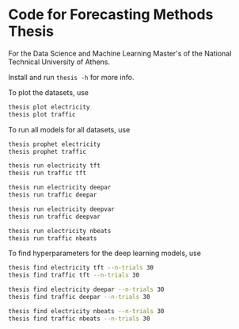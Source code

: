 # Code for Forecasting Methods Thesis

For the Data Science and Machine Learning Master's of the National Technical University of Athens.

Install and run `thesis -h` for more info.

To plot the datasets, use

```bash
thesis plot electricity
thesis plot traffic
```

To run all models for all datasets, use

```bash
thesis prophet electricity
thesis prophet traffic

thesis run electricity tft
thesis run traffic tft

thesis run electricity deepar
thesis run traffic deepar

thesis run electricity deepvar
thesis run traffic deepvar

thesis run electricity nbeats
thesis run traffic nbeats
```

To find hyperparameters for the deep learning models, use

```bash
thesis find electricity tft --n-trials 30
thesis find traffic tft --n-trials 30

thesis find electricity deepar --n-trials 30
thesis find traffic deepar --n-trials 30

thesis find electricity nbeats --n-trials 30
thesis find traffic nbeats --n-trials 30
```
